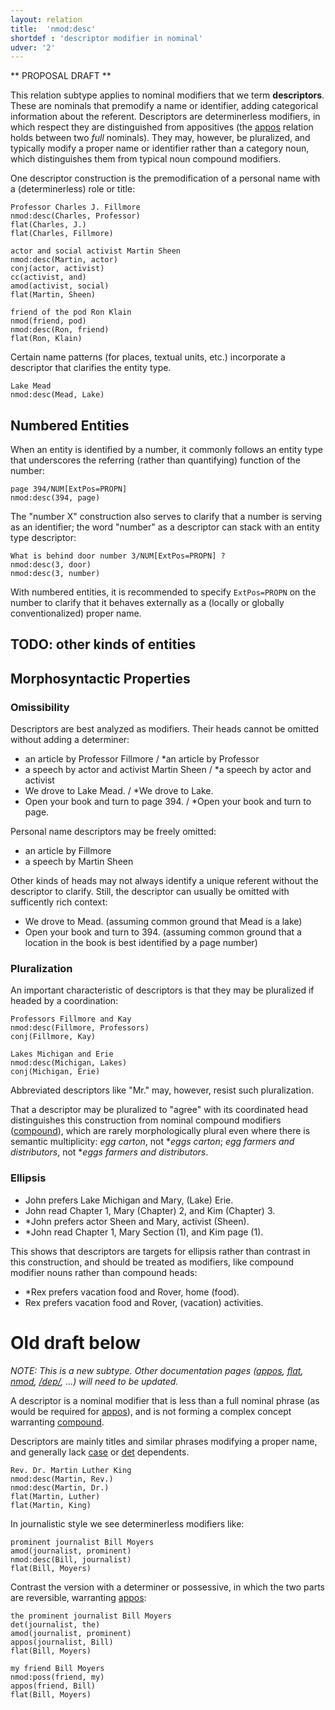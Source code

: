 ```yaml
---
layout: relation
title:  'nmod:desc'
shortdef : 'descriptor modifier in nominal'
udver: '2'
---
```


** PROPOSAL DRAFT **

This relation subtype applies to nominal modifiers that we term __descriptors__.
These are nominals that premodify a name or identifier, adding categorical information
about the referent. Descriptors are determinerless modifiers, in which respect they are distinguished
from appositives (the [appos]() relation holds between two *full* nominals).
They may, however, be pluralized, and typically modify a proper name or identifier rather than a category noun,
which distinguishes them from typical noun compound modifiers.

One descriptor construction is the premodification of a personal name with a (determinerless) role or title:

~~~ sdparse
Professor Charles J. Fillmore
nmod:desc(Charles, Professor)
flat(Charles, J.)
flat(Charles, Fillmore)
~~~

~~~ sdparse
actor and social activist Martin Sheen
nmod:desc(Martin, actor)
conj(actor, activist)
cc(activist, and)
amod(activist, social)
flat(Martin, Sheen)
~~~

~~~ sdparse
friend of the pod Ron Klain
nmod(friend, pod)
nmod:desc(Ron, friend)
flat(Ron, Klain)
~~~

Certain name patterns (for places, textual units, etc.) incorporate a descriptor that clarifies the entity type.

~~~ sdparse
Lake Mead
nmod:desc(Mead, Lake)
~~~

## Numbered Entities

When an entity is identified by a number, it commonly follows an entity type that underscores the referring
(rather than quantifying) function of the number:

~~~ sdparse
page 394/NUM[ExtPos=PROPN]
nmod:desc(394, page)
~~~

The "number X" construction also serves to clarify that a number is serving as an identifier; the word "number" as a descriptor
can stack with an entity type descriptor:

~~~ sdparse
What is behind door number 3/NUM[ExtPos=PROPN] ?
nmod:desc(3, door)
nmod:desc(3, number)
~~~

With numbered entities, it is recommended to specify `ExtPos=PROPN` on the number
to clarify that it behaves externally as a (locally or globally conventionalized) proper name.

## TODO: other kinds of entities

## Morphosyntactic Properties

### Omissibility

Descriptors are best analyzed as modifiers. Their heads cannot be omitted without adding a determiner:

- an article by Professor Fillmore / *an article by Professor
- a speech by actor and activist Martin Sheen / *a speech by actor and activist
- We drove to Lake Mead. / *We drove to Lake.
- Open your book and turn to page 394. / *Open your book and turn to page.

Personal name descriptors may be freely omitted:

- an article by Fillmore
- a speech by Martin Sheen

Other kinds of heads may not always identify a unique referent without the descriptor to clarify.
Still, the descriptor can usually be omitted with sufficently rich context:

- We drove to Mead. (assuming common ground that Mead is a lake)
- Open your book and turn to 394. (assuming common ground that a location in the book is best identified by a page number)

### Pluralization

An important characteristic of descriptors is that they may be pluralized if headed by a coordination:

~~~ sdparse
Professors Fillmore and Kay
nmod:desc(Fillmore, Professors)
conj(Fillmore, Kay)
~~~

~~~ sdparse
Lakes Michigan and Erie
nmod:desc(Michigan, Lakes)
conj(Michigan, Erie)
~~~

Abbreviated descriptors like "Mr." may, however, resist such pluralization.

That a descriptor may be pluralized to "agree" with its coordinated head distinguishes this construction
from nominal compound modifiers ([compound]()), which are rarely morphologically plural even where there is semantic multiplicity:
_egg carton_, not \*_eggs carton_; _egg farmers and distributors_, not \*_eggs farmers and distributors_.

### Ellipsis

- John prefers Lake Michigan and Mary, (Lake) Erie.
- John read Chapter 1, Mary (Chapter) 2, and Kim (Chapter) 3.
- *John prefers actor Sheen and Mary, activist (Sheen).
- *John read Chapter 1, Mary Section (1), and Kim page (1).

This shows that descriptors are targets for ellipsis rather than contrast in this construction,
and should be treated as modifiers, like compound modifier nouns rather than compound heads:

- *Rex prefers vacation food and Rover, home (food).
- Rex prefers vacation food and Rover, (vacation) activities.

# Old draft below

_NOTE: This is a new subtype. Other documentation pages ([appos](), [flat](), [nmod](), [/dep/](https://universaldependencies.org/en/dep/), ...) will need to be updated._

A descriptor is a nominal modifier that is less than a full nominal phrase (as would be required for [appos]()),
and is not forming a complex concept warranting [compound]().

Descriptors are mainly titles and similar phrases modifying a proper name, and generally lack [case]() or [det]() dependents.

~~~ sdparse
Rev. Dr. Martin Luther King
nmod:desc(Martin, Rev.)
nmod:desc(Martin, Dr.)
flat(Martin, Luther)
flat(Martin, King)
~~~

In journalistic style we see determinerless modifiers like:

~~~ sdparse
prominent journalist Bill Moyers
amod(journalist, prominent)
nmod:desc(Bill, journalist)
flat(Bill, Moyers)
~~~

Contrast the version with a determiner or possessive, in which the two parts are reversible, warranting [appos]():

~~~ sdparse
the prominent journalist Bill Moyers
det(journalist, the)
amod(journalist, prominent)
appos(journalist, Bill)
flat(Bill, Moyers)
~~~

~~~ sdparse
my friend Bill Moyers
nmod:poss(friend, my)
appos(friend, Bill)
flat(Bill, Moyers)
~~~
<!-- Interlanguage links updated Ne 5. května 2024, 18:21:22 CEST -->
